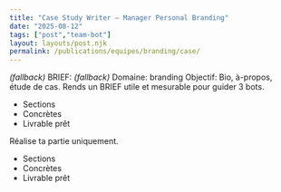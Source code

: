 ```yaml
---
title: "Case Study Writer — Manager Personal Branding"
date: "2025-08-12"
tags: ["post","team-bot"]
layout: layouts/post.njk
permalink: /publications/equipes/branding/case/
---
```

*(fallback)* BRIEF:
*(fallback)* Domaine: branding
Objectif: Bio, à-propos, étude de cas.
Rends un BRIEF utile et mesurable pour guider 3 bots.

- Sections
- Concrètes
- Livrable prêt

Réalise ta partie uniquement.

- Sections
- Concrètes
- Livrable prêt
